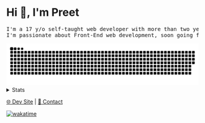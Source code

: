 # Hi 👋, I'm Preet

<pre>
I'm a 17 y/o self-taught web developer with more than two years of experience. 
I'm passionate about Front-End web development, soon going for Full-Stack web development.
</pre>

<picture>
  <source media="(prefers-color-scheme: dark)" srcset="https://raw.githubusercontent.com/preetsuthar17/preetsuthar17/output/github-contribution-grid-snake-dark.svg">
  <source media="(prefers-color-scheme: light)" srcset="https://raw.githubusercontent.com/preetsuthar17/preetsuthar17/output/github-contribution-grid-snake.svg">
  <img alt="github contribution grid snake animation" src="https://raw.githubusercontent.com/preetsuthar17/preetsuthar17/output/github-contribution-grid-snake.svg">
</picture>

<details>
  <summary>
Stats
  </summary>

  [![GitHub Streak](https://streak-stats.demolab.com?user=preetsuthar17&theme=dark)](https://git.io/streak-stats)
    
</details>
  
[🌐 Dev Site](https://preetsuthar.me) | [📧 Contact](mailto:preetsutharxd@gmail.com)

[![wakatime](https://wakatime.com/badge/user/b5b67ae1-6061-466d-982e-e7b9ec9d9369.svg)](https://wakatime.com/@b5b67ae1-6061-466d-982e-e7b9ec9d9369)
